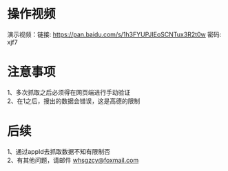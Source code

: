 # 操作视频
演示视频：链接: https://pan.baidu.com/s/1h3FYUPJIEoSCNTux3R2t0w 密码: xjf7
# 注意事项
1、多次抓取之后必须得在网页端进行手动验证<br>
2、在1之后，搜出的数据会错误，这是高德的限制
# 后续
1、通过appId去抓取数据不知有限制否<br>
2、有其他问题，请邮件 whsgzcy@foxmail.com
